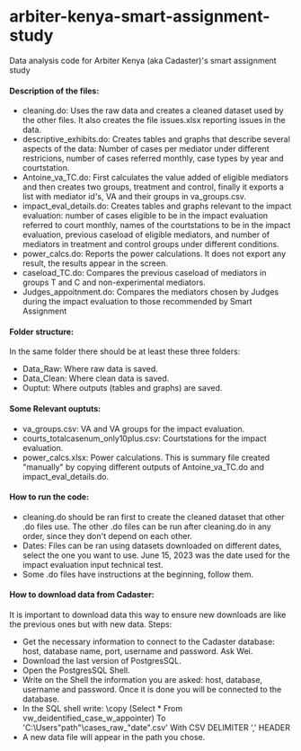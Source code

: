 # arbiter-kenya-smart-assignment-study
Data analysis code for Arbiter Kenya (aka Cadaster)'s smart assignment study

#### Description of the files:
- cleaning.do: Uses the raw data and creates a cleaned dataset used by the other files. It also creates the file issues.xlsx reporting issues in the data. 
- descriptive_exhibits.do: Creates tables and graphs that describe several aspects of the data: Number of cases per mediator under different restricions, number of cases referred monthly, case types by year and courtstation.
- Antoine_va_TC.do: First calculates the value added of eligible mediators and then creates two groups, treatment and control, finally it exports a list with mediator id's, VA and their groups in va_groups.csv. 
- impact_eval_details.do: Creates tables and graphs relevant to the impact evaluation: number of cases eligible to be in the impact evaluation referred to court monthly, names of the courtstations to be in the impact evaluation, previous caseload of eligible mediators, and number of mediators in treatment and control groups under different conditions.
- power_calcs.do: Reports the power calculations. It does not export any result, the results appear in the screen. 
- caseload_TC.do: Compares the previous caseload of mediators in groups T and C and non-experimental mediators. 
- Judges_appoitnment.do: Compares the mediators chosen by Judges during the impact evaluation to those recommended by Smart Assignment

#### Folder structure: 
In the same folder there should be at least these three folders:
- Data_Raw: Where raw data is saved.
- Data_Clean: Where clean data is saved.
- Ouptut: Where outputs (tables and graphs) are saved. 

#### Some Relevant ouptuts:
- va_groups.csv: VA and VA groups for the impact evaluation.
- courts_totalcasenum_only10plus.csv: Courtstations for the impact evaluation. 
- power_calcs.xlsx: Power calculations. This is summary file created "manually" by copying different outputs of Antoine_va_TC.do and impact_eval_details.do.

#### How to run the code:
- cleaning.do should be ran first to create the cleaned dataset that other .do files use. The other .do files can be run after cleaning.do in any order, since they don't depend on each other. 
- Dates: Files can be ran using datasets downloaded on different dates, select the one you want to use. June 15, 2023 was the date used for the impact evaluation input technical test. 
- Some .do files have instructions at the beginning, follow them. 

#### How to download data from Cadaster:
It is important to download data this way to ensure new downloads are like the previous ones but with new data. Steps:
- Get the necessary information to connect to the Cadaster database: host, database name, port, username and password. Ask Wei.
- Download the last version of PostgresSQL.
- Open the PostgresSQL Shell.
- Write on the Shell the information you are asked: host, database, username and password. Once it is done you will be connected to the database. 
- In the SQL shell write: 
\copy (Select * From vw_deidentified_case_w_appointer) To 'C:\Users\"path"\cases_raw_"date".csv' With CSV DELIMITER ',' HEADER
- A new data file will appear in the path you chose. 